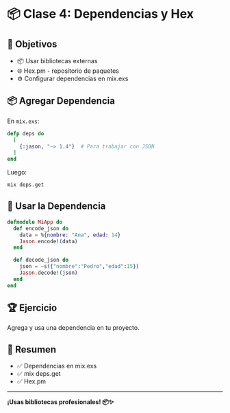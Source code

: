 # 📦 Clase 4: Dependencias y Hex

## 🎯 Objetivos

* 📦 Usar bibliotecas externas
* 🌐 Hex.pm - repositorio de paquetes
* ⚙️ Configurar dependencias en mix.exs

## 📦 Agregar Dependencia

En `mix.exs`:

```elixir
defp deps do
  [
    {:jason, "~> 1.4"}  # Para trabajar con JSON
  ]
end
```

Luego:
```bash
mix deps.get
```

## 🎯 Usar la Dependencia

```elixir
defmodule MiApp do
  def encode_json do
    data = %{nombre: "Ana", edad: 14}
    Jason.encode!(data)
  end

  def decode_json do
    json = ~s({"nombre":"Pedro","edad":15})
    Jason.decode!(json)
  end
end
```

## 🏆 Ejercicio

Agrega y usa una dependencia en tu proyecto.

## 📝 Resumen

* ✅ Dependencias en mix.exs
* ✅ mix deps.get
* ✅ Hex.pm

---

**¡Usas bibliotecas profesionales! 📦✨**

